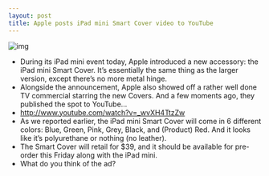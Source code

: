 ```yaml
---
layout: post
title: Apple posts iPad mini Smart Cover video to YouTube
---
```

![img](http://media.idownloadblog.com/wp-content/uploads/2012/10/ipad-mini-covers.jpg)
* During its iPad mini event today, Apple introduced a new accessory: the iPad mini Smart Cover. It’s essentially the same thing as the larger version, except there’s no more metal hinge.
* Alongside the announcement, Apple also showed off a rather well done TV commercial starring the new Covers. And a few moments ago, they published the spot to YouTube…
* http://www.youtube.com/watch?v=_wvXH4TtzZw
* As we reported earlier, the iPad mini Smart Cover will come in 6 different colors: Blue, Green, Pink, Grey, Black, and (Product) Red. And it looks like it’s polyurethane or nothing (no leather).
* The Smart Cover will retail for $39, and it should be available for pre-order this Friday along with the iPad mini.
* What do you think of the ad?

